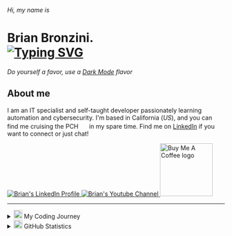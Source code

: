 <!-- Main Header Section -->
<p><i>Hi, my name is</i></p>
<h1>
  Brian Bronzini.
  <br>
  <!-- Typing SVG by DenverCoder1 - https://github.com/DenverCoder1/readme-typing-svg -->
  <a href="https://github.com/DenverCoder1/readme-typing-svg">
    <img src="https://readme-typing-svg.demolab.com?font=&weight=700&vCenter=true&size=22&duration=2000&pause=700&color=3add85&center=false&width=440&height=30&lines=Information+Technology+Specialist;DevOps+Enthusiast;Filmmaker;Cancer+Survivor" alt="Typing SVG" /></a>
</h1>

<p><i>Do yourself a favor, use a <a href="https://github.com/settings/appearance">Dark Mode</a> flavor</i></p>

<!-- About Me Section -->
<h2 id="about-me">About me</h2>

<p>
  I am an IT specialist and self-taught developer passionately learning automation and cybersecurity. I'm based in California (<i>US</i>), and you can find me cruising the PCH
    <img width="17" src="https://media.giphy.com/media/cOcZa1aMEpR7YAc1wC/giphy.gif"> in my spare time. Find me on <a href="https://www.linkedin.com/in/brianbronzini/" target="_blank">LinkedIn</a> if you want to connect or just chat!
</p>

<!-- Social icons section -->
<a href="https://www.linkedin.com/in/brianbronzini/" target="_blank">
  <img src="https://img.shields.io/badge/LinkedIn-4682b4?style=for-the-badge&logo=linkedin&logoColor=white" alt="Brian's LinkedIn Profile">
</a>
<a href="https://www.youtube.com/channel/UCuQIJG1EbdaE3cv5Z6CxoLg" target="_blank">
  <img src="https://img.shields.io/badge/YouTube-d95652?style=for-the-badge&logo=youtube&logoColor=white" alt="Brian's Youtube Channel">
</a>
<a href="https://www.buymeacoffee.com/brianveebee" target="_blank">
  <img src="https://cdn.buymeacoffee.com/buttons/default-orange.png" alt="Buy Me A Coffee logo" width="122">
</a>

<hr>

<!-- My Coding Journey Section -->
<details id="my-coding-journey">
  <summary><img width="20" src="https://media.giphy.com/media/QssGEmpkyEOhBCb7e1/giphy.gif">  My Coding Journey</summary>
  <div align="center">
    <div>
      <p><i>(February 2022 - September 2022)</i></p>
      <h2>The Odin Project</h2>
      <p><b><a href="https://www.theodinproject.com/" target="_blank">The Odin Project (TOP)</a> is an open-source curriculum for learning full-stack web development.</b></p>
      <img width="400" src="https://external-content.duckduckgo.com/iu/?u=https%3A%2F%2Fexternal-preview.redd.it%2FAsY9MiBRJKn-Baim1m9UQsgSuuitk1U5dp66UOX6R9g.jpg%3Fauto%3Dwebp%26s%3D05f168256897c7d4dec5f72fa353b744a27cb6da&f=1&nofb=1&ipt=4a393f8ade1ccf7d810a35684ebed0bef9a8c0a396e6418e2a0ef397fcee6ef5&ipo=images" alt="The Odin Project logo">
    </div>
    <div align="left">
      <h3>How I Started</h3>
        <p>One day during my cancer treatments, I stumbled across <a href="https://www.youtube.com/@programmingwithmosh" target="_blank">Programming with Mosh</a>'s channel on YouTube and watched his entire 1-hour <a href="https://www.youtube.com/watch?v=qz0aGYrrlhU" target="_blank">HTML Crash Course</a>. Before I realized, the video was over and I was left wanting so much more. With my search for high-quality and affordable educational resources well underway, I eventually discovered The Odin Project. After reading about the successes of others that have endured the program, I built my <a href="https://www.theodinproject.com/paths/foundations/courses/foundations" target="_blank">foundations</a> and embarked on my journey down TOP's <a href="https://www.theodinproject.com/paths/full-stack-ruby-on-rails?" target="_blank">Full Stack Ruby on Rails</a> track and never looked back.</p>
      <h3>Learning Outcomes</h3>
      <div align="center">
        <img align="center" src="https://github-readme-tech-stack.vercel.app/api/cards?title=Course%20Tech%20Stack&lineCount=2&theme=android&align=center&showBorder=true&borderRadius=4.5&fontSize=18&fontWeight=semibold&line1=HTML5,HMTL,E34F26;CSS3,CSS,1572B6;JavaScript,JavaScript,F7DF1E;react,react,3498db;&line2=Node.js,Node.js,339933;Ruby,Ruby,CC342D;MySQL,MySQL,4479A1;" alt="My Tech Stack" />
      </div>
      <br>
      <p>The Odin Project provided me with a carefully curated guide to my learning and exposed me to a wide array of technologies (<i>listed in the Course Tech Stack</i>) that I have found to be invaluable for anybody wanting to start their journey as a Full-Stack Web Developer. Beyond learning the tech, TOP helped me develop my critical thinking skills by not hand-holding me as I approached each new project. TOP forced me to deepen my understanding of complex concepts and analyze the documentation of the various technologies to fill in any knowledge gaps necessary to complete the projects. TOP has given me the knowledge and confidence to build my own Full-Stack web projects from the ground up, and an incredibly passionate <a href="https://discord.com/invite/fbFCkYabZB">discord community</a> with which to collaborate.</p>
    </div>
  </div>
</details></ br>

<!-- My Stats Section -->
<details id="github-statistics">
  <summary><img width="20" src="https://media.giphy.com/media/n27ttWWVusVYOhb6hP/giphy.gif"> GitHub Statistics</summary><br>
<div align="center">
  <a href="https://github.com/brianveebee/brianveebee">
    <img align="center" src="https://github-readme-stats.vercel.app/api/top-langs/?username=brianveebee&hide=java,html,tex&title_color=ffffff&text_color=c9cacc&icon_color=3add85&bg_color=1d1f21&langs_count=3" />
  </a>
  <a href="https://github.com/brianveebee/brianveebee">
    <img align="center" src="https://github-readme-stats.vercel.app/api?username=brianveebee&show_icons=true&line_height=27&count_private=true&title_color=ffffff&text_color=c9cacc&icon_color=3add85&bg_color=1d1f21" alt="Brian's GitHub Stats" />
  </a>
  <a href="https://github.com/brianveebee/CS50x-projects-2022">
    <img align="center" src="https://github-readme-stats.vercel.app/api/pin/?username=brianveebee&repo=CS50x-projects-2022&title_color=ffffff&text_color=c9cacc&icon_color=3add85&bg_color=1d1f21" />
  </a>
  <a href="https://github.com/brianveebee/rock-paper-scissors">
    <img align="center" src="https://github-readme-stats.vercel.app/api/pin/?username=brianveebee&repo=rock-paper-scissors&title_color=ffffff&text_color=c9cacc&icon_color=3add85&bg_color=1d1f21" />
  </a>
</div>
  <!--START_SECTION:waka-->


  <!--END_SECTION:waka-->
</details>
